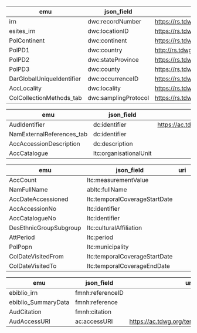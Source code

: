 | emu | json_field | uri | description |
|---|---|---|---|
| irn | dwc:recordNumber | https://rs.tdwg.org/dwc/terms/recordNumber | 
| esites_irn | dwc:locationID | https://rs.tdwg.org/dwc/terms/locationID |
| PolContinent | dwc:continent | https://rs.tdwg.org/dwc/terms/continent |
| PolPD1 | dwc:country | http://rs.tdwg.org/dwc/terms/country |
| PolPD2 | dwc:stateProvince | https://rs.tdwg.org/dwc/terms/stateProvince |
| PolPD3 | dwc:county | https://rs.tdwg.org/dwc/terms/county |
| DarGlobalUniqueIdentifier | dwc:occurrenceID | https://rs.tdwg.org/dwc/terms/occurrenceID | 
| AccLocality | dwc:locality | https://rs.tdwg.org/dwc/terms/locality |
| ColCollectionMethods_tab | dwc:samplingProtocol | https://rs.tdwg.org/dwc/terms/samplingProtocol |

| emu | json_field | uri | description |
|---|---|---|---|
| AudIdentifier | dc:identifier | https://ac.tdwg.org/termlist/#dcterms_identifier |
| NamExternalReferences_tab | dc:identifier | |
| AccAccessionDescription | dc:description | |
| AccCatalogue | ltc:organisationalUnit | |

| emu | json_field | uri | description |
|---|---|---|---|
| AccCount | ltc:measurementValue | |
| NamFullName | abltc:fullName | |
| AccDateAccessioned | ltc:temporalCoverageStartDate | |
| AccAccessionNo | ltc:identifier | |
| AccCatalogueNo | ltc:identifier | |
| DesEthnicGroupSubgroup | ltc:culturalAffiliation | |
| AttPeriod | ltc:period | |
| PolPopn | ltc:municipality | |
| ColDateVisitedFrom | ltc:temporalCoverageStartDate | |
| ColDateVisitedTo | ltc:temporalCoverageEndDate | |

| emu | json_field | uri | description |
|---|---|---|---|
| ebiblio_irn | fmnh:referenceID | |
| ebiblio_SummaryData | fmnh:reference | |
| AudCitation | fmnh:citation | |
| AudAccessURI | ac:accessURI | https://ac.tdwg.org/termlist/#ac_accessURI |
